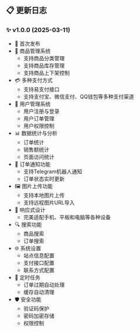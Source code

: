 ## 📋 更新日志

### ✨ v1.0.0 (2025-03-11)
- 🌟 首次发布
- 🛒 商品管理系统
  - 支持商品分类管理
  - 支持商品库存管理
  - 支持商品上下架控制
- 💳 多种支付方式
  - 支持易支付接口
  - 支持支付宝、微信支付、QQ钱包等多种支付渠道
- 👤 用户管理系统
  - 用户注册与登录
  - 用户订单管理
  - 用户权限控制
- 📊 数据统计与分析
  - 订单统计
  - 销售额统计
  - 页面访问统计
- 🔔 订单通知功能
  - 支持Telegram机器人通知
  - 订单状态实时更新
- 🖼️ 图片上传功能
  - 支持本地图片上传
  - 支持远程图片URL导入
- 📱 响应式设计
  - 完美适配手机、平板和电脑等各种设备
- 🔍 搜索功能
  - 商品搜索
  - 订单搜索
- 🌐 系统设置
  - 站点信息配置
  - 支付接口配置
  - 联系方式配置
- 🔄 定时任务
  - 订单过期自动处理
  - 缓存自动清理
- 🛡️ 安全功能
  - 验证码保护
  - 密码加密存储
  - 权限控制
